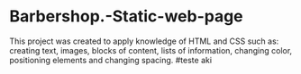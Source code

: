 # Barbershop.-Static-web-page
This project was created to apply knowledge of HTML and CSS such as: creating text, images, blocks of content, lists of information, changing color, positioning elements and changing spacing.
#teste aki
